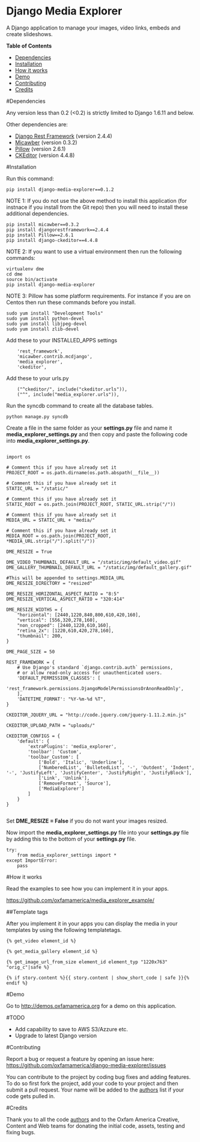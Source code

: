 # Django Media Explorer

A Django application to manage your images, video links, embeds and create slideshows.

**Table of Contents**

- [Dependencies](#dependencies)
- [Installation](#installation)
- [How it works](#how-it-works)
- [Demo](#demo)
- [Contributing](#contributing)
- [Credits](#credits)
    
#Dependencies

Any version less than 0.2 (<0.2) is strictly limited to Django 1.6.11 and below.

Other dependencies are:
- [Django Rest Framework](http://www.django-rest-framework.org/) (version 2.4.4)
- [Micawber](https://github.com/coleifer/micawber) (version 0.3.2)
- [Pillow](https://github.com/python-pillow/Pillow) (version 2.6.1)
- [CKEditor](https://github.com/ckeditor) (version 4.4.8)

#Installation

Run this command:

```
pip install django-media-explorer==0.1.2
```

NOTE 1: If you do not use the above method to install this application (for instnace if you install from the Git repo) then you will need to install these additional dependencies.

```
pip install micawber==0.3.2
pip install djangorestframework==2.4.4
pip install Pillow==2.6.1
pip install django-ckeditor==4.4.8
```

NOTE 2: If you want to use a virtual environment then run the following commands:

```
virtualenv dme
cd dme
source bin/activate
pip install django-media-explorer
```

NOTE 3: Pillow has some platform requirements. For instance if you are on Centos then run these commands before you install.

```
sudo yum install "Development Tools"
sudo yum install python-devel
sudo yum install libjpeg-devel
sudo yum install zlib-devel
```

Add these to your INSTALLED_APPS settings

```
    'rest_framework',
    'micawber.contrib.mcdjango',
    'media_explorer',
    'ckeditor',
```

Add these to your urls.py

```
    ("^ckeditor/", include("ckeditor.urls")),
    ("^", include("media_explorer.urls")),
```

Run the syncdb command to create all the database tables.

```
python manage.py syncdb
```

Create a file in the same folder as your **settings.py** file and name it **media_explorer_settings.py** and then copy and paste the following code into **media_explorer_settings.py**.

```

import os

# Comment this if you have already set it
PROJECT_ROOT = os.path.dirname(os.path.abspath(__file__))

# Comment this if you have already set it
STATIC_URL = "/static/"

# Comment this if you have already set it
STATIC_ROOT = os.path.join(PROJECT_ROOT, STATIC_URL.strip("/"))

# Comment this if you have already set it
MEDIA_URL = STATIC_URL + "media/"

# Comment this if you have already set it
MEDIA_ROOT = os.path.join(PROJECT_ROOT, *MEDIA_URL.strip("/").split("/"))

DME_RESIZE = True

DME_VIDEO_THUMBNAIL_DEFAULT_URL = "/static/img/default_video.gif"
DME_GALLERY_THUMBNAIL_DEFAULT_URL = "/static/img/default_gallery.gif"

#This will be appended to settings.MEDIA_URL
DME_RESIZE_DIRECTORY = "resized"

DME_RESIZE_HORIZONTAL_ASPECT_RATIO = "8:5"
DME_RESIZE_VERTICAL_ASPECT_RATIO = "320:414"

DME_RESIZE_WIDTHS = {
    "horizontal": [2440,1220,840,800,610,420,160],
    "vertical": [556,320,278,160],
    "non_cropped": [2440,1220,610,160],
    "retina_2x": [1220,610,420,278,160],
    "thumbnail": 200,
}

DME_PAGE_SIZE = 50

REST_FRAMEWORK = {
    # Use Django's standard `django.contrib.auth` permissions,
    # or allow read-only access for unauthenticated users.
    'DEFAULT_PERMISSION_CLASSES': [
        'rest_framework.permissions.DjangoModelPermissionsOrAnonReadOnly',
    ],
    'DATETIME_FORMAT': "%Y-%m-%d %T",
}

CKEDITOR_JQUERY_URL = "http://code.jquery.com/jquery-1.11.2.min.js"

CKEDITOR_UPLOAD_PATH = "uploads/"

CKEDITOR_CONFIGS = {
    'default': {
        'extraPlugins': 'media_explorer',
        'toolbar': 'Custom',
        'toolbar_Custom': [
            ['Bold', 'Italic', 'Underline'],
            ['NumberedList', 'BulletedList', '-', 'Outdent', 'Indent', '-', 'JustifyLeft', 'JustifyCenter', 'JustifyRight', 'JustifyBlock'],
            ['Link', 'Unlink'],
            ['RemoveFormat', 'Source'],
            ['MediaExplorer']
        ]
    }
}


```

Set **DME_RESIZE = False** if you do not want your images resized. 

Now import the **media_explorer_settings.py** file into your **settings.py** file by adding this to the bottom of your **settings.py** file.

```
try:
    from media_explorer_settings import *
except ImportError:
    pass
```

#How it works

Read the examples to see how you can implement it in your apps. 

https://github.com/oxfamamerica/media_explorer_example/

##Template tags

After you implement it in your apps you can display the media in your templates by using the following templatetags.

```
{% get_video element_id %}
```

```
{% get_media_gallery element_id %}
```

```
{% get_image_url_from_size element_id element_typ "1220x763" "orig_c"|safe %}
```

```
{% if story.content %}{{ story.content | show_short_code | safe }}{% endif %}
```

#Demo

Go to http://demos.oxfamamerica.org for a demo on this application.

#TODO
- Add capability to save to AWS S3/Azzure etc.
- Upgrade to latest Django version

#Contributing

Report a bug or request a feature by opening an issue here:
https://github.com/oxfamamerica/django-media-explorer/issues


You can contribute to the project by coding bug fixes and adding features. To do so first fork the project, add your code to your project and then submit a pull request. Your name will be added to the [authors](https://github.com/oxfamamerica/django-media-explorer/blob/master/AUTHORS) list if your code gets pulled in.

#Credits

Thank you to all the code [authors](https://github.com/oxfamamerica/django-media-explorer/blob/master/AUTHORS) and to the Oxfam America Creative, Content and Web teams for donating the initial code, assets, testing and fixing bugs.
